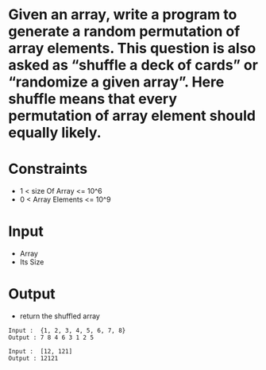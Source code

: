 # Given an array, write a program to generate a random permutation of array elements. This question is also asked as “shuffle a deck of cards” or “randomize a given array”. Here shuffle means that every permutation of array element should equally likely.

# Constraints

- 1 < size Of Array <= 10^6
- 0 < Array Elements <= 10^9

# Input

- Array
- Its Size

# Output

- return the shuffled array

```
Input :  {1, 2, 3, 4, 5, 6, 7, 8}
Output : 7 8 4 6 3 1 2 5

Input :  [12, 121]
Output : 12121
```

